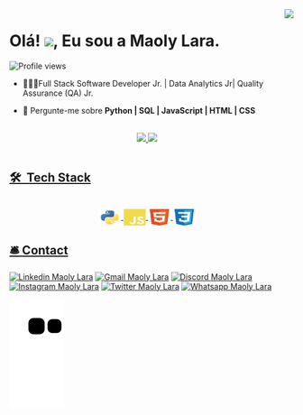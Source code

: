 <img align="right" height="590em" src="https://raw.githubusercontent.com/gist/MaolyLara/1ce62d46aaa09e360f5b2b0cbab33340/raw/9b4fc23c25320e92e67904f73d9e8335897fc71b/gitHubCard.svg" />

<h1 align="left">Olá! <img src="https://raw.githubusercontent.com/kaueMarques/kaueMarques/master/hi.gif" height="30px">, Eu sou a Maoly Lara.</h1>
<p align="left"> <img src="https://komarev.com/ghpvc/?username=MaolyLara&color=ff69b4" alt="Profile views" /> </p>

- 👩🏻‍💻Full Stack Software Developer Jr. | Data Analytics Jr| Quality Assurance (QA) Jr.  

- 💬 Pergunte-me sobre **Python | SQL | JavaScript | HTML | CSS**

<br>

<div align="Center">
  <a href="https://github.com/MaolyLara">
  <img height="180em" src="https://github-readme-stats.vercel.app/api?username=MaolyLara&show_icons=true&theme=synthwave&include_all_commits=true&count_private=true"/>
  <img height="180em" src="https://github-readme-stats.vercel.app/api/top-langs/?username=MaolyLara&layout=compact&langs&theme=synthwave"/>
</div>

<br>

## 🛠 &nbsp;Tech Stack

<div align="Center" style="display: inline_block"><br>
  <img align="Center" alt="Mao-Python" height="30" width="40" src="https://raw.githubusercontent.com/devicons/devicon/master/icons/python/python-original.svg">
  <img align="Center" alt="Mao-Js" height="30" width="40" src="https://raw.githubusercontent.com/devicons/devicon/master/icons/javascript/javascript-plain.svg">
  <img align="Center" alt="Mao-HTML" height="30" width="40" src="https://raw.githubusercontent.com/devicons/devicon/master/icons/html5/html5-original.svg">
  <img align="Center" alt="Mao-CSS" height="30" width="40" src="https://raw.githubusercontent.com/devicons/devicon/master/icons/css3/css3-original.svg">
</div>

## 🛎 **Contact**

<div>
   <a href="https://www.linkedin.com/in/maolylara" target="_blank"><img src="https://img.shields.io/badge/-LinkedIn-%230077B5?style=for-the-badge&logo=linkedin&logoColor=white" target="_blank" alt="Linkedin Maoly Lara"></a>
   <a href = "mailto:maolylaraserrano@gmail.com"><img src="https://img.shields.io/badge/Gmail-D14836?style=for-the-badge&logo=gmail&logoColor=white" alt="Gmail Maoly Lara"></a>
   <a href="https://discord.gg/" target="_blank"><img src="https://img.shields.io/badge/Discord-7289DA?style=for-the-badge&logo=discord&logoColor=white" target="_blank" alt="Discord Maoly Lara"></a>
   <a href="https://www.instagram.com/laramaoly/" target="_blank"><img src="https://img.shields.io/badge/-Instagram-%23E4405F?style=for-the-badge&logo=instagram&logoColor=white" target="_blank" alt="Instagram Maoly Lara"></a>
   <a href="https://twitter.com/LARAMAOLY" target="_blank"><img src= "https://img.shields.io/badge/Twitter-1DA1F2?style=for-the-badge&logo=twitter&logoColor=white" alt="Twitter Maoly Lara"></a>
    <a href="
https://wa.me/+5292988441399?text=MaolyLara" target="_blank"><img src="https://img.shields.io/badge/WhatsApp-25D366?style=for-the-badge&logo=whatsapp&logoColor=white" alt="Whatsapp Maoly Lara"></a>
  
  ![Snake animation](https://github.com/MaolyLara/MaolyLara/blob/output/github-contribution-grid-snake.svg)
   
 </div>

  
